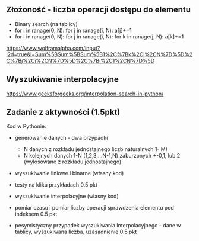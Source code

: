 ## Złożoność - liczba operacji dostępu do elementu

- Binary search (na tablicy)
- for i in ranage(0, N): for j in ranage(i, N): a[j]+=1
- for i in ranage(0, N): for j in ranage(i, N): for k in ranage(j, N): a[k]+=1

https://www.wolframalpha.com/input?i2d=true&i=Sum%5BSum%5BSum%5B1%2C%7Bk%2Cj%2CN%7D%5D%2C%7Bj%2Ci%2CN%7D%5D%2C%7Bi%2C1%2CN%7D%5D

## Wyszukiwanie interpolacyjne
https://www.geeksforgeeks.org/interpolation-search-in-python/

## Zadanie z aktywności (1.5pkt)

Kod w Pythonie:
- generowanie danych - dwa przypadki
    - N danych z rozkładu jednostajnego liczb naturalnych 1- M)
    - N kolejnych danych 1-N (1,2,3,...N-1,N) zaburzonych +-0,1, lub 2 (wylosowane z rozkładu jednostajnego)
- wyszukiwanie liniowe i binarne (własny kod)
- testy na kliku przykładach
0.5 pkt

- wyszukiwanie interpolacyjne (własny kod)
- pomiar czasu i pomiar liczby operacji sprawdzenia elementu pod indeksem
0.5 pkt

- pesymistyczny przypadek wyszukiwania interpolacyjnego - dane w tablicy, wyszukiwana liczba, uzasadnienie
0.5 pkt
